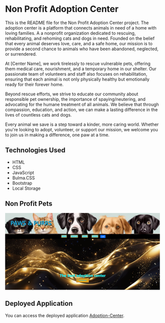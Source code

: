 # Non Profit Adoption Center



This is the README file for the Non Profit Adoption Center project. The adoption center is a platform that connects animals in need of a home with loving families. A a nonprofit organization dedicated to rescuing, rehabilitating, and rehoming cats and dogs in need. Founded on the belief that every animal deserves love, care, and a safe home, our mission is to provide a second chance to animals who have been abandoned, neglected, or surrendered.

At [Center Name], we work tirelessly to rescue vulnerable pets, offering them medical care, nourishment, and a temporary home in our shelter. Our passionate team of volunteers and staff also focuses on rehabilitation, ensuring that each animal is not only physically healthy but emotionally ready for their forever home.

Beyond rescue efforts, we strive to educate our community about responsible pet ownership, the importance of spaying/neutering, and advocating for the humane treatment of all animals. We believe that through compassion, education, and action, we can make a lasting difference in the lives of countless cats and dogs.

Every animal we save is a step toward a kinder, more caring world. Whether you're looking to adopt, volunteer, or support our mission, we welcome you to join us in making a difference, one paw at a time.

## Technologies Used

- HTML
- CSS
- JavaScript
- Bulma.CSS
- Bootstrap
- Local Storage

## Non Profit Pets

![](Adoption-Center.png)

## Deployed Application

You can access the deployed application [Adoption-Center](http://127.0.0.1:5500/index.html).
